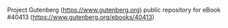 Project Gutenberg (https://www.gutenberg.org) public repository for eBook #40413 (https://www.gutenberg.org/ebooks/40413)

